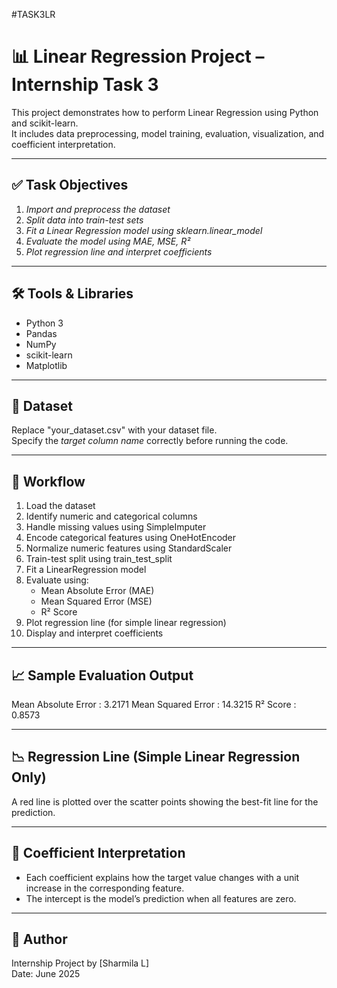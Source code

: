 #TASK3LR
 # 📊 Linear Regression Project – Internship Task 3

This project demonstrates how to perform Linear Regression using Python and scikit-learn.  
It includes data preprocessing, model training, evaluation, visualization, and coefficient interpretation.

---

## ✅ Task Objectives

1. *Import and preprocess the dataset*  
2. *Split data into train-test sets*  
3. *Fit a Linear Regression model using sklearn.linear_model*  
4. *Evaluate the model using MAE, MSE, R²*  
5. *Plot regression line and interpret coefficients*

---

## 🛠️ Tools & Libraries

- Python 3  
- Pandas  
- NumPy  
- scikit-learn  
- Matplotlib  

---

## 📂 Dataset

Replace "your_dataset.csv" with your dataset file.  
Specify the *target column name* correctly before running the code.

---

## 🔁 Workflow

1. Load the dataset  
2. Identify numeric and categorical columns  
3. Handle missing values using SimpleImputer  
4. Encode categorical features using OneHotEncoder  
5. Normalize numeric features using StandardScaler  
6. Train-test split using train_test_split  
7. Fit a LinearRegression model  
8. Evaluate using:  
   - Mean Absolute Error (MAE)  
   - Mean Squared Error (MSE)  
   - R² Score  
9. Plot regression line (for simple linear regression)  
10. Display and interpret coefficients  

---

## 📈 Sample Evaluation Output

Mean Absolute Error : 3.2171
Mean Squared Error  : 14.3215
R² Score            : 0.8573

---

## 📉 Regression Line (Simple Linear Regression Only)

A red line is plotted over the scatter points showing the best-fit line for the prediction.

---

## 🧠 Coefficient Interpretation

- Each coefficient explains how the target value changes with a unit increase in the corresponding feature.  
- The intercept is the model’s prediction when all features are zero.

---

## 📎 Author

Internship Project by [Sharmila L]  
Date: June 2025


